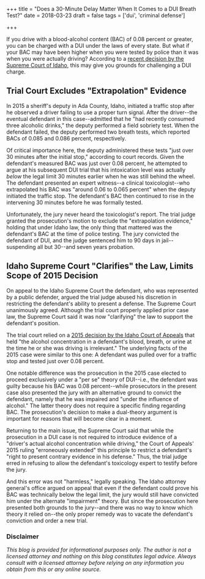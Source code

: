 +++
title = "Does a 30-Minute Delay Matter When It Comes to a DUI Breath Test?"
date = 2018-03-23
draft = false
tags = ['dui', 'criminal defense']

+++

If you drive with a blood-alcohol content (BAC) of 0.08 percent or greater, you can be charged with a DUI under the laws of every state. But what if your BAC may have been higher when you were tested by police than it was when you were actually driving? According to a [recent decision by the Supreme Court of Idaho](https://scholar.google.com/scholar_case?case=3872044573651280452), this may give you grounds for challenging a DUI charge.

## Trial Court Excludes "Extrapolation" Evidence

In 2015 a sheriff's deputy in Ada County, Idaho, initiated a traffic stop after he observed a driver failing to use a proper turn signal. After the driver--the eventual defendant in this case--admitted that he "had recently consumed three alcoholic drinks," the deputy performed a field sobriety test. When the defendant failed, the deputy performed two breath tests, which reported BACs of 0.085 and 0.086 percent, respectively.

Of critical importance here, the deputy administered these tests "just over 30 minutes after the initial stop," according to court records. Given the defendant's measured BAC was just over 0.08 percent, he attempted to argue at his subsequent DUI trial that his intoxication level was actually *below* the legal limit 30 minutes earlier when he was still behind the wheel. The defendant presented an expert witness--a clinical toxicologist--who extrapolated his BAC was "around 0.06 to 0.065 percent" when the deputy initiated the traffic stop. The defendant's BAC then continued to rise in the intervening 30 minutes before he was formally tested.

Unfortunately, the jury never heard the toxicologist's report. The trial judge granted the prosecution's motion to exclude the "extrapolation evidence," holding that under Idaho law, the only thing that mattered was the defendant's BAC at the time of police testing. The jury convicted the defendant of DUI, and the judge sentenced him to 90 days in jail--suspending all but 30--and seven years probation.

## Idaho Supreme Court "Clarifies" the Law, Limits Scope of 2015 Decision

On appeal to the Idaho Supreme Court the defendant, who was represented by a public defender, argued the trial judge abused his discretion in restricting the defendant's ability to present a defense. The Supreme Court unanimously agreed. Although the trial court properly applied prior case law, the Supreme Court said it was now "clarifying" the law to support the defendant's position.

The trial court relied on a [2015 decision by the Idaho Court of Appeals](https://scholar.google.com/scholar_case?case=14856009002169162365) that held "the alcohol concentration in a defendant's blood, breath, or urine at the time he or she was driving is irrelevant." The underlying facts of the 2015 case were similar to this one: A defendant was pulled over for a traffic stop and tested just over 0.08 percent.

One notable difference was the prosecution in the 2015 case elected to proceed exclusively under a "per se" theory of DUI--i.e., the defendant was guilty because his BAC was 0.08 percent--while prosecutors in the present case also presented the jury with an alternative ground to convict the defendant, namely that he was impaired and "under the influence of alcohol." The latter theory does not require a specific finding regarding BAC. The prosecution's decision to make a dual-theory argument is important for reasons that will become clear in a moment.

Returning to the main issue, the Supreme Court said that while the prosecution in a DUI case is not required to introduce evidence of a "driver's actual alcohol concentration while driving," the Court of Appeals' 2015 ruling "erroneously extended" this principle to restrict a defendant's "right to present contrary evidence in his defense." Thus, the trial judge erred in refusing to allow the defendant's toxicology expert to testify before the jury.

And this error was not "harmless," legally speaking. The Idaho attorney general's office argued on appeal that even if the defendant could prove his BAC was technically below the legal limit, the jury would still have convicted him under the alternate "impairment" theory. But since the prosecution here presented both grounds to the jury--and there was no way to know which theory it relied on--the only proper remedy was to vacate the defendant's conviction and order a new trial.

### Disclaimer

*This blog is provided for informational purposes only. The author is not a licensed attorney and nothing on this blog constitutes legal advice. Always consult with a licensed attorney before relying on any information you obtain from this or any online source.*
